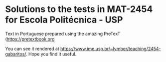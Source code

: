 # Solutions to the tests in MAT-2454 for Escola Politécnica - USP

Text in Portuguese prepared using the amazing PreTexT (<https://pretextbook.org>

You can see it rendered at <https://www.ime.usp.br/~lymber/teaching/2454-gabaritos/>. Hope you find it useful.
